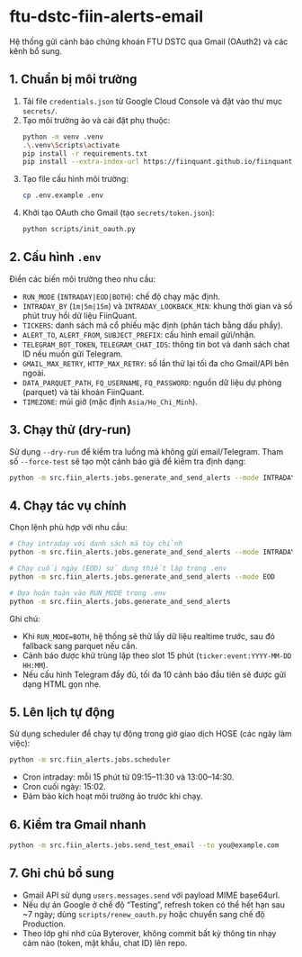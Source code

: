 ﻿# ftu-dstc-fiin-alerts-email

Hệ thống gửi cảnh báo chứng khoán FTU DSTC qua Gmail (OAuth2) và các kênh bổ sung.

## 1. Chuẩn bị môi trường
1. Tải file `credentials.json` từ Google Cloud Console và đặt vào thư mục `secrets/`.
2. Tạo môi trường ảo và cài đặt phụ thuộc:
   ```bash
   python -m venv .venv
   .\.venv\Scripts\activate
   pip install -r requirements.txt
   pip install --extra-index-url https://fiinquant.github.io/fiinquantx/simple fiinquantx
   ```
3. Tạo file cấu hình môi trường:
   ```bash
   cp .env.example .env
   ```
4. Khởi tạo OAuth cho Gmail (tạo `secrets/token.json`):
   ```bash
   python scripts/init_oauth.py
   ```

## 2. Cấu hình `.env`
Điền các biến môi trường theo nhu cầu:
- `RUN_MODE` (`INTRADAY|EOD|BOTH`): chế độ chạy mặc định.
- `INTRADAY_BY` (`1m|5m|15m`) và `INTRADAY_LOOKBACK_MIN`: khung thời gian và số phút truy hồi dữ liệu FiinQuant.
- `TICKERS`: danh sách mã cổ phiếu mặc định (phân tách bằng dấu phẩy).
- `ALERT_TO`, `ALERT_FROM`, `SUBJECT_PREFIX`: cấu hình email gửi/nhận.
- `TELEGRAM_BOT_TOKEN`, `TELEGRAM_CHAT_IDS`: thông tin bot và danh sách chat ID nếu muốn gửi Telegram.
- `GMAIL_MAX_RETRY`, `HTTP_MAX_RETRY`: số lần thử lại tối đa cho Gmail/API bên ngoài.
- `DATA_PARQUET_PATH`, `FQ_USERNAME`, `FQ_PASSWORD`: nguồn dữ liệu dự phòng (parquet) và tài khoản FiinQuant.
- `TIMEZONE`: múi giờ (mặc định `Asia/Ho_Chi_Minh`).

## 3. Chạy thử (dry-run)
Sử dụng `--dry-run` để kiểm tra luồng mà không gửi email/Telegram. Tham số `--force-test` sẽ tạo một cảnh báo giả để kiểm tra định dạng:
```bash
python -m src.fiin_alerts.jobs.generate_and_send_alerts --mode INTRADAY --dry-run --force-test
```

## 4. Chạy tác vụ chính
Chọn lệnh phù hợp với nhu cầu:
```bash
# Chạy intraday với danh sách mã tùy chỉnh
python -m src.fiin_alerts.jobs.generate_and_send_alerts --mode INTRADAY --tickers VNM,HPG

# Chạy cuối ngày (EOD) sử dụng thiết lập trong .env
python -m src.fiin_alerts.jobs.generate_and_send_alerts --mode EOD

# Dựa hoàn toàn vào RUN_MODE trong .env
python -m src.fiin_alerts.jobs.generate_and_send_alerts
```
Ghi chú:
- Khi `RUN_MODE=BOTH`, hệ thống sẽ thử lấy dữ liệu realtime trước, sau đó fallback sang parquet nếu cần.
- Cảnh báo được khử trùng lặp theo slot 15 phút (`ticker:event:YYYY-MM-DD HH:MM`).
- Nếu cấu hình Telegram đầy đủ, tối đa 10 cảnh báo đầu tiên sẽ được gửi dạng HTML gọn nhẹ.

## 5. Lên lịch tự động
Sử dụng scheduler để chạy tự động trong giờ giao dịch HOSE (các ngày làm việc):
```bash
python -m src.fiin_alerts.jobs.scheduler
```
- Cron intraday: mỗi 15 phút từ 09:15–11:30 và 13:00–14:30.
- Cron cuối ngày: 15:02.
- Đảm bảo kích hoạt môi trường ảo trước khi chạy.

## 6. Kiểm tra Gmail nhanh
```bash
python -m src.fiin_alerts.jobs.send_test_email --to you@example.com
```

## 7. Ghi chú bổ sung
- Gmail API sử dụng `users.messages.send` với payload MIME base64url.
- Nếu dự án Google ở chế độ “Testing”, refresh token có thể hết hạn sau ~7 ngày; dùng `scripts/renew_oauth.py` hoặc chuyển sang chế độ Production.
- Theo lớp ghi nhớ của Byterover, không commit bất kỳ thông tin nhạy cảm nào (token, mật khẩu, chat ID) lên repo.
